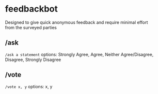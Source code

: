 # feedbackbot

Designed to give quick anonymous feedback and require minimal effort from the surveyed parties

## /ask
`/ask a statement`
options: Strongly Agree, Agree, Neither Agree/Disagree, Disagree, Strongly Disagree

## /vote
`/vote x, y`
options: x, y

